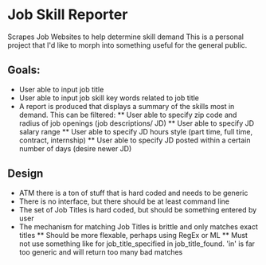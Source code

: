 # Job Skill Reporter
Scrapes Job Websites to help determine skill demand
This is a personal project that I'd like to morph into something useful for the general public.

## Goals:
* User able to input job title
* User able to input job skill key words related to job title
* A report is produced that displays a summary of the skills most in demand.  This can be filtered: 
** User able to specify zip code and radius of job openings (job descriptions/ JD)
** User able to specify JD salary range
** User able to specify JD hours style (part time, full time, contract, internship)
** User able to specify JD posted within a certain number of days (desire newer JD)

## Design
* ATM there is a ton of stuff that is hard coded and needs to be generic
* There is no interface, but there should be at least command line
* The set of Job Titles is hard coded, but should be something entered by user
* The mechanism for matching Job Titles is brittle and only matches exact titles
** Should be more flexable, perhaps using RegEx or ML
** Must not use something like for job_title_specified in job_title_found.  'in' is far too generic and will return too many bad matches

